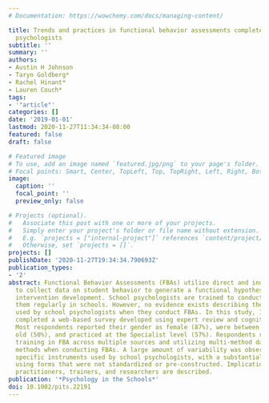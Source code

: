 ```yaml
---
# Documentation: https://wowchemy.com/docs/managing-content/

title: Trends and practices in functional behavior assessments completed by school
  psychologists
subtitle: ''
summary: ''
authors:
- Austin H Johnson
- Taryn Goldberg*
- Rachel Hinant*
- Lauren Couch*
tags:
- '"article"'
categories: []
date: '2019-01-01'
lastmod: 2020-11-27T11:34:34-08:00
featured: false
draft: false

# Featured image
# To use, add an image named `featured.jpg/png` to your page's folder.
# Focal points: Smart, Center, TopLeft, Top, TopRight, Left, Right, BottomLeft, Bottom, BottomRight.
image:
  caption: ''
  focal_point: ''
  preview_only: false

# Projects (optional).
#   Associate this post with one or more of your projects.
#   Simply enter your project's folder or file name without extension.
#   E.g. `projects = ["internal-project"]` references `content/project/deep-learning/index.md`.
#   Otherwise, set `projects = []`.
projects: []
publishDate: '2020-11-27T19:34:34.790693Z'
publication_types:
- '2'
abstract: Functional Behavior Assessments (FBAs) utilize direct and indirect methods
  to collect data on student behavior to generate a functional hypothesis and drive
  intervention development. School psychologists are trained to conduct FBAs and use
  them regularly in schools. However, no evidence exists describing the specific practices
  used by school psychologists when they conduct FBAs. In this study, 199 respondents
  completed a web‐based survey developed using expert review and cognitive pretesting.
  Most respondents reported their gender as female (87%), were between 30 and 39 years
  old (50%), and practiced at the Specialist level (57%). Respondents reported receiving
  training in FBA across multiple sources and utilizing multi‐method data collection
  methods when conducting FBAs. A large amount of variability was observed in the
  specific instruments used by school psychologists, with a substantial proportion
  using forms that were not standardized or pre‐constructed. Implications for current
  practitioners, trainers, and researchers are described.
publication: '*Psychology in the Schools*'
doi: 10.1002/pits.22191
---
```

